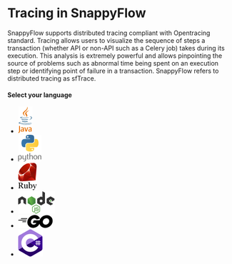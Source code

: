 # Tracing in SnappyFlow

SnappyFlow supports distributed tracing compliant with Opentracing  standard. Tracing allows users to visualize the sequence of steps a  transaction (whether API or non-API such as a Celery job) takes during  its execution. This analysis is extremely powerful and allows  pinpointing the source of problems such as abnormal time being spent on  an execution step or identifying point of failure in a transaction.  SnappyFlow refers to distributed tracing as sfTrace.

#### Select your language

<ul class="icon_list">
<li><a routerLink="" routerLinkActive="navigation_link"><img src="images/java-logo.png"></a></li>
<li><a routerLink="" routerLinkActive="navigation_link"><img src="images/python-logo.png"></a></li>
    <li><a routerLink="" routerLinkActive="navigation_link"><img src="images/ruby-logo.png"></a></li>
<li ><a routerLink="" routerLinkActive="navigation_link"><img src="images/nodejs-logo.png"></a></li>
    <li ><a routerLink="" routerLinkActive="navigation_link"><img src="images/go-logo.png"></a></li>
<li><img src="images/c-sharp-logo.png"></li>
</ul>
